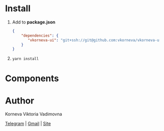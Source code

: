 # Install

1) Add to **package.json**
    ```json
    {
        "dependencies": {
           "vkorneva-ui": "git+ssh://git@github.com:vkorneva/vkorneva-ui.git"
        }
    }
    ```

2) `yarn install`

# Components

# Author

Korneva Viktoria Vadimovna

[Telegram](https://t.me/ViktoriaKorneva) |
[Gmail](mailto:main.vkorneva@gmail.com) |
[Site](https://v.korneva.ru)